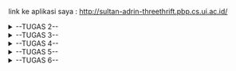 link ke aplikasi saya : http://sultan-adrin-threethrift.pbp.cs.ui.ac.id/

<details>
<summary>--TUGAS 2--</summary>

*bagaimana cara saya mengimplementasikan checklist*

    - Membuat sebuah proyek Django baru
      -> Pertama-tama saya membuat direktori bernama threethrift lalu membuat virtual environment di dalamnya. Setelah itu saya menyiapkan dependencies di dalam berkasi requirements.txt di direktori yang sama lalu menginstalnya di terminal. Lalu terakhir saya membuat proyek Django bernama three_thrift m=di terminal.

    - Membuat aplikasi dengan nama main
      -> Pertama-tama saya mengaktifkan virtual environment terlebih dahulu. Setelah itu saya menjalankan python manage.py startapp main untuk membuat aplikasi bernama main.

    - Melakukan routing pada proyek agar dapat menjalankan aplikasi main
      -> Pada file settings.py di dalam folder three_thrift, tambahkan 'main' ke dalam INSTALLED_APPS.

    - Membuat model pada aplikasi main dengan nama Product dan memiliki aitribut name, price, dan description
      -> Pada file models.py pada direktori main, saya membuat class yang bernama Product yang mengambil model.Models dan di dalamnya terdapat atribut name(Charfield), price(Integerfield), description(Textfield). Lalu saya melakukan migration setelah menambah hal-hal tersebut.

    - Membuat sebuah fungsi pada views.py untuk dikembalikan ke dalam sebuah template HTML yang menampilkan nama aplikasi serta nama dan kelas.
      -> Saya melakukan import render terlebih dahulu. Pada fungsi show_main dengan parameter request, saya membuat suatu dictionary yang berisi nama app, nama, dan juga kelas. Setelah itu saya melakukan return render(request, "main.html", context).

    - Membuat sebuah routing pada urls.py aplikasi main untuk memetakan fungsi yang telah dibuat pada views.py
      -> Saya membuat file urls.py di dalam direktori main, saya melakukan import path dan juga show_main. Lalu saya memberi app_name dengan nilai 'main'. Lalu saya membuat urlpattern yang berisi path('', show_main, name='show_main').

    - Melakukan deployment ke PWS terhadap aplikasi yang sudah dibuat
      -> Saya membuat proyek baru melalui akun saya pada https://pbp.cs.ui.ac.id/ yang bernama threethrift. Lalu pada file settings.py yang berada di direktori three_thrift saya menambahkan url deployment pws ke ALLOWED_HOSTS. Setelah itu pada terminal saya menambahkan url pws lalu melakukan git push pws master.

*bagan request client ke web aplikasi berbasis Django*


![image](https://drive.google.com/uc?export=view&id=1y_lcjwvPQrYxBirCz6I5LQjLT8BBP55A)

*fungsi git dalam pengembangan perangkat lunak*

  1. Melakukan version control, dengan riwayat commit yang telah dilakukan kita dapat melihat tiap perubahan yang terjadi, kapan perubahan terjadi, apa yang berubah, dan siapa yang melakukan perubahan.

  2. Penyimpanan yang terdistribusi, dengan tiap pengembang memiliki salinan penuh terhadap repository yang ada di git sangat mempermudah pekerjaan pengembang dengan bekerja secara offline dan dimana saja.

  3. Kerja kolaboratif, dengan git pengembang dapat bekerja sama dengan pengembang lain untuk membangun program bersama-sama yang hasilnya dapat disatukan di repository yang sama.

*mengapa framework Django dijadikan permulaan pembelajaran pengembangan perangkat lunak?*

  Django adalah framework yang cocok untuk membangun situs web Python, terutama jika membutuhkan kecepatan dan fleksibilitas. Beberapa alasan mengapa memilih Django antara lain

Fitur Lengkap (Batteries-included)
  -> Django sudah menyediakan semua komponen yang dibutuhkan seperti ORM, autentikasi, templating, dan routing, sehingga memudahkan pengembangan web cepat dan efisien.

Keamanan Terjamin
  -> Django secara otomatis melindungi dari ancaman keamanan umum seperti SQL injection dan cross-site scripting, serta sering diperbarui untuk menjaga keamanan.

Skalabilitas
  -> Django mendukung pengembangan web yang dapat berkembang sesuai kebutuhan, dengan lingkungan pengembangan yang fleksibel dan mudah disesuaikan.

  Selain itu, Django memiliki komunitas besar dan dokumentasi lengkap untuk memudahkan pengembang.


*Mengapa model pada Django disebut ORM*
  -> Model  Django disebut ORM (Object-Relational Mapping) karena memetakan objek Python ke tabel database.
 Dengan menggunakan ORM, developer dapat melakukan manipulasi data database sebagai objek Python tanpa harus menggunakan SQL sebagai bahasa yang digunakan untuk mengakses database.
</details>

<details>
<summary>--TUGAS 3--</summary>

  *Mengapa kita memerlukan data delivery dalam pengimplementasian sebuah platform?*
  -> Data delivery memberikan kemudahan dalam aksesibilitas data. Data delivery juga data delivery memberikan real-time processing yang dapat disajikan secara real time. Selain itu proses data delivery yang memiliki struktur yang baik dapat melindungi data.

  *Mana yang lebih baik antara XML dan JSON? Mengapa JSON lebih populer dibandingkan XML?*
  -> Menurut saya, XML lebih baik ketimbang JSON karena XML karena bisa menspesifikasi data-data dengan tag dan struktur meskipun lebih kompleks dan juga fitur commenting yang mendukung presentasi data hierarkis dan juga kompleks
  -> JSON lebih populer dikarenakan JSON lebih mudah digunakan dan dibaca ketimbang XML dan juga JSON berbasis bahasa javascript.

  *Jelaskan fungsi dari method is_valid() pada form Django dan mengapa kita membutuhkan method tersebut?*
  -> Method is_valid() melakukan validasi data apakah data pada form memenuhi semua kriteria validasi yang sudah ditentukan dan juga menangani error ketika data tidak valid.

  *Mengapa kita membutuhkan csrf_token saat membuat form di Django? Apa yang dapat terjadi jika kita tidak menambahkan csrf_token pada form Django? Bagaimana hal tersebut dapat dimanfaatkan oleh penyerang?*
  -> Kita membutuhkan csrf_token untuk perlindungan terhadap unwanted request pada aplikasi web yang berarti request hanya bisa dilakukan oleh sumber yang sah, valid, dan aman. Jika kita tidak menambahkan csrf_token aplikasi menjadi rentan terhadap serangan CSRF yang memungkinkan penyerang mengirimkan request-request berbahaya ke aplikasi web seperti pengaksesan data pengguna. Hal tersebut dapat dimanfaatkan oleh penyerang dengan mengirimkan request permintaan data pribadi seperti rekening,identitas,dll. Karena tidak ada csrf_token, web app tidak dapat membedakan permintaan yang sah dan yang tidak sehingga web app akan mengirimkan data tersebut ke penyerang.

  *Implementasi Checklist*

  - Membuat input form
  -> Saya membuat file baru yaitu forms.py pada direktori main yang berisi entry untuk product yang berisi field dari model untuk form. Lalu saya mengimport ProductForm dari forms.py ke views.py agar dapat ditampilkan pada laman web. Setelah itu saya membuat function baru yaitu create_new_product(request) yang berfungsi untuk menyimpan data dari form tersebut. Lalu saya melakukan penambahan sedikit pada show_main di views.py agar objek product yang telah dibuat dan disimpan pada ProductForm dapat diakses. Setelah itu saya menambahkan path url ke url pattern dalam file urls.py pada main. Terakhir, saya membuat file baru di direktori templates di dalam main untuk menampilkan field forms yang telah dibuat sebelumnya.

  - Penambahan 4 Fungsi views
  -> Pertama-tama saya mengimport HttpResponse dan juga Serializers pada views.py lalu saya membuat 4 fungsi yaitu show_xml, show_json,show_xml_by_id,show_json_by_id yang masing-masing di dalamnya terdapat satu variabel untuk mengakses seluruh object yang telah di-entry.
  Lalu setelah itu function akan mengembalikan response kepada user menjadi format XML ataupun JSON

  - Routing URL masing-masing views
  -> pada file urls.py pada direktori main saya menambahkan path url untuk masing-masing function ke dalam url pattern sesuai url yang berlaku.

  *Foto Postman JSON*

  ![image](https://drive.google.com/uc?export=view&id=14KJB0o0a9tvR-_TGTvbcg1Fk6d-DIphF)

  *Foto Postman XML*

  ![image](https://drive.google.com/uc?export=view&id=1EkyjboOkSwAl2owGCsFuz9YeRaVooy4D)

  *Foto Postman JSON with ID*

  ![image](https://drive.google.com/uc?export=view&id=1b2Bh-eq2wJj93mcHBdxzH2qQHdbywF7b)

  *Foto Postman XML with ID*

  ![image](https://drive.google.com/uc?export=view&id=1aKVcYQYZxAXwqdOBaOw45LT4U0osAPbz)
</details>



<details>
<summary>--TUGAS 4--</summary>
  

  *Perbedaan antara HttpResponseRedirect dan redirect
  -> HttpResponseRedirect hanya bisa menerima url sebagai argumen pertamanya yang digunakan untuk mengarahkan user ke url tertentu sedangkan redirect bisa menerima model, view, ataupun url yang berarti redirect bisa mengarahkan pengguna tanpa perlu mengonversi sebagai url

  *Cara penghubungan model Product dengan User*
  -> Pertama-tama kita harus mengimpor model User terlebih dahulu di models.py. Lalu berikutnya pada class Product kita mendefinisikan user = models.ForeignKey(User, on_delete=models.CASCADE) untuk mengindikasikan bahwa produk dimiliki oleh pengguna. Setelah itu kita mendefinisikan  id = models.UUIDField(primary_key=True, default=uuid.uuid4, editable=False) untuk memberikan identifikasi yang unik untuk setiap produknya agar bisa dikenali kepemilikan product tersebut. Lalu setelah itu lakukan migration setelah melakukan perubahan tersebut pada models.py

  Penghubungan model Product dengan model User di Django dilakukan dengan mendefinisikan field user dalam class Product sebagai models.ForeignKey(User, on_delete=models.CASCADE). Ini menciptakan relasi satu-ke-banyak, di mana satu user dapat memiliki banyak produk. Dengan menggunakan on_delete=models.CASCADE, jika user dihapus, semua produk yang dimilikinya juga akan dihapus. Selain itu, setiap produk diberikan ID unik menggunakan models.UUIDField yang memungkinkan pengidentifikasian produk secara individual di dalam database.

  Setelah mendefinisikan model, langkah selanjutnya adalah melakukan migrasi untuk menerapkan perubahan ke database. Proses ini dilakukan dengan menjalankan perintah makemigrations dan migrate. Dengan cara ini, ketika user membuat produk baru, field user akan diisi dengan ID user yang aktif. Hal ini memudahkan dalam mengelola dan menampilkan informasi produk beserta pemiliknya, sehingga memberikan struktur data yang terorganisir dalam aplikasi Django.

  *Perbedaan authentication dan authorization apakah yang dilakukan saat pengguna login? Jelaskan bagaimana Django mengimplementasikan kedua konsep tersebut.*
  -> Authentication adalah suatu proses yang berfungsi untuk memverifikasi identitas pengguna sedangkan authorization adalah proses untuk menentukan hak akses apa saja yang dimiliki oleh pengguna setelah melakukan authentication. Saat proses login, pengguna memasukkan kredensial yang umumnya berupa username dan juga password. Setelah itu sistem melakukan authentication untuk memverifikasi kredensial yang telah diinput tersebut. Jika berhasil, pengguna dapat mengakses aplikasi tetapi authorization akan dilakukan terlebih dahulu untuk menentukan hak akses pengguna. Django menyediakan sistem bawaan untuk authentication dan juga authorization yaitu authenticate, login dan juga logout. Lalu berikutnya kita bisa menambahkan decorator seperti @login_required dan juga @permission_required pada function function pada views.py (umumnya pada show_main)

  *Bagaimana Django mengingat pengguna yang telah login? Jelaskan kegunaan lain dari cookies dan apakah semua cookies aman digunakan?*
  -> Saat user login, Django membuat session baru yang menyimpan informasi user seperti ID dari user dan session tersebut akan disimpan di server dan diidentikasi oleh sebuah session ID. Setelah itu Django mengirimkan session cookie ke browser dari user. Setiap kali user mengunjungi laman web, cookie tersebut akan dikirimkan kembali ke server yang memungkinkan Django untuk mengidentifikasi kembali User. Beberapa kegunaan lain dari cookies diantaranya untuk menyimpan preferensi user pada laman web seperti bahasa dan juga tema. Selain itu cookies juga bisa melacak aktivitas user di situs web dan juga menyimpan token autentikasi agar user tetap login meskipun browser telah ditutup. Lalu apakah semua cookies aman digunakan? jawabannya belum tentu. Cookies dapat rentan terhadap serangan seperti Cross-Site Scripting (XSS) dan Cross-Site Request Forgery (CSRF) jika tidak dikelola dengan baik. Cookie juga dapat melakukan tracking yang mengganggu privasi pengguna oleh karena itu terkadang saat mengunjungi laman web kita diberikan pilihan apakah ingin accept cookies, reject, ataupun manage secara manual.


*Implementasi Checklist*

- Implementasi fungsi registrasi,login dan logout
-> Pertama-tama saya mengaktifkan virtual environment terlebih dahulu, lalu setelah itu pada views.py saya mengimport UserCreationForm dan juga messages yang telah disediakan oleh Django untuk membuat formulir register. Lalu setelah itu saya menambahkan function register dengan parameter request pada views.py dengan UserCreationForm sebagai formnya lalu menambahkan conditional untuk validasi input dari user terhadap form register pada function tersebut dan juga membuat file baru yang bernama register.html pada direktori main/templates untuk template dari form register. Lalu terakhir saya mengimport function register di urls.py dan menambahkan path urlnya ke urlpatterns. Lalu untuk membuat function Login saya mengimport authenticate, AuthenticationForm dan login pada views.py yang telah disediakan oleh Django. Setelah itu saya menambahkan function login_user dengan parameter request. Lalu membuat template baru bernama login.html pada direktori main/templates dan melakukan import function pada urls.py dan menambahkan path urlnya ke dalam urlpatterns. Lalu yang terakhir saya kembali mengimport function logout bawaan Django pada views.py dan menambahkan function logout_user dengan parameter request yang berisi memanggil function logout untuk menghapus session dari pengguna dan mengarahkannya kembali ke laman login. Lalu pada template main.html saya menambahkan button untuk melakukan logout dan kembali melakukan import pada urls.py dan menambahkan path urlnya ke urlpatterns.

- Membuat dua akun pengguna dengan masing-masing tiga dummy data menggunakan model yang telah dibuat pada aplikasi sebelumnya untuk setiap akun di lokal.
-> Saya melakukan register akun sebanyak dua kali dan melakukan login satu persatu ke dalam tiap akun. Setelah itu saya melakukan input new product sebanyak tiga kali untuk setiap user dengan atribut product yang berbeda-beda.

-Menghubungkan model Product dengan User
-> Pertama-tama saya mengimpor model User terlebih dahulu di models.py. Lalu berikutnya pada class Product saya mendefinisikan user = models.ForeignKey(User, on_delete=models.CASCADE) untuk mengindikasikan bahwa produk dimiliki oleh pengguna. Setelah itu kita mendefinisikan  id = models.UUIDField(primary_key=True, default=uuid.uuid4, editable=False) untuk memberikan identifikasi yang unik untuk setiap produknya agar bisa dikenali kepemilikan product tersebut. Lalu setelah itu lakukan migration setelah melakukan perubahan tersebut pada models.py


- Menampilkan detail informasi pengguna yang sedang logged in seperti username dan menerapkan cookies seperti last login pada halaman utama aplikasi.
-> Pada views.py saya mengimport beberapa function yaitu HttpResponseRedirect untuk directing user ke halaman-halaman pada web, lalu reverse untuk membalikkan proses pencarian URL berdasarkan nama view yang telah didefinisikan dalam urls.py dan juga datetime untuk waktu dan tanggal. Lalu pada function login_user pada views.py saya menambahkan fungsionalitas cookie bernama last_login untuk melihat kapan terakhir kali pengguna melakukan login.
Lalu pada function show_main saya menambahkan 'last_login': request.COOKIES['last_login'] ke dalam context untuk menambahkan informasi cookie last_login pada response yang akan ditampilkan pada halaman web. Lalu pada function logout_user saya menambahkan 
response = HttpResponseRedirect(reverse('main:login'))
    response.delete_cookie('last_login')
    return response

kode diatas berfungsi untuk menghapus cookie last_login saat user melakukan logout. Lalu pada template main.html saya menambahkan header baru pada bagian bawah untuk menampilkan data last login.
</details>

<details>
<summary>--TUGAS 5--</summary>

* Jika terdapat beberapa CSS selector untuk suatu elemen HTML, jelaskan urutan prioritas pengambilan CSS selector tersebut*
-> Berdasarkan prioritas:
1. Inline Styles
  -> Gaya yang diterapkan secara langsung pada elemen HTML menggunakan atribut style. Contoh: `<div style="color: red;">`

2. ID Selectors
  -> Selektor ini menggunakan tanda pagar '#' untuk menargetkan elemen berdasarkan ID-nya. Contoh: `#myID { color: blue;}`

3. Class Selectors
  -> Selektor ini menggunakan titik '.' untuk menargetkan elemen berdasarkan class-nya. Contoh: `.myclass { color: green;}`

4. Element Selectors
  -> Selektor ini menargetkan elemen HTML tertentu, seperti div, p atau h1. Contoh: `p { color: black;}`

*Mengapa responsive design menjadi konsep yang penting dalam pengembangan aplikasi web? Berikan contoh aplikasi yang sudah dan belum menerapkan responsive design!*
-> Tujuan utama dari responsive design adalah untuk menghindari resizing, scrolling, zooming ataupun panning yang tidak diperlukan pada situs yang belum dioptimalkan untuk cross-platform.

Responsive design memungkinkan konten web mengalir dengan bebas di semua resolusi dan ukuran layar, serta tampil menarik di semua perangkat. Selain itu responsive design menghilangkan keharusan untuk maintaining versi yang berbeda untuk tiap situs web untuk tiap platformnya.

Contoh aplikasi yang sudah menerapkan responsive design:
1. VS Code
2. Spotify
3. Instagram

*Jelaskan perbedaan antara margin, border, dan padding, serta cara untuk mengimplementasikan ketiga hal tersebut!*
-> 
Margin: batasan untuk mengatur area di luar elemen. Misal kita memiliki dua buah pasangan border dan padding. Margin mengatur jarak antara kedua pasangan tersebut agar tidak terlalu dekat atau tidak terlalu jauh.

Border: batasan yang mengelilingi area konten dan padding yang berada di antara padding dan margin yang bisa diatur ketebalan gaya dan juga warnanya

Padding: ruang yang berada di sekitar konten dan bersifat transparan dan juga berupa ruang antara konten dan border.

*Jelaskan konsep flex box dan grid layout beserta kegunaannya!*
-> Flex box adalah wadah yang berisi elemen-elemen berupa flex items yang dapat diatur secara fleksibel dan efisien. Konsep utama dari Flex box adalah Flex Container sebagai wadahnya yang di dalamnya terdapat Flex Items yaitu elemen-elemen yang bisa diatur dalam baris atau kolom (1 dimensi).
Kegunaan: - Memberikan fleksibilitas dan responsivitas dalam mengatur elemen pada Flex Container.
          - Menyediakan kontrol yang unggul terhadap ruang antar elemennya.
          - Dapat mengatur elemen secara otomatis tanpa perlu mengatur posisi secara manual.

Grid Layout adalah suatu modul yang membagi halaman dari web menjadi beberapa area utama untuk elemen-elemen ditempatkan di area-area tersebut dalam baris dan kolom (2 dimensi)
Kegunaan: - Memberikan kedisiplinan dalam penyusunan elemen
          - Memberikan web yang responsif karena penyesuaian untuk berbahai ukuran layar
          - Konten pada web dapat dibagi menjadi beberapa bagian.

*Implementasi Checklist*

- Implementasi fungsi untuk menghapus dan mengedit product
  -> 
    *Fungsi hapus*
    pada views.py, saya membuat function baru bernama delete_product yang menerima parameter request dan id
    yang akan mengambil product berdasarkan id dan menghapusnya. Lalu setelah itu pada urls.py saya mengimport fungsi tersebut dan menambahkannya ke urlpatterns

    *Fungsi edit*
    pada views.py, saya membuat function baru bernama edit_product yang menerima parameter request dan id
    yang akan mengambil product berdasarkan id dan mengeditnya menggunakan form product entry. Setelah itu isi dari form di validasi dan perubahan akan di save jika memenuhi.Lalu setelah itu pada urls.py saya mengimport fungsi tersebut dan menambahkannya ke urlpatterns


- Kustomisasi desain pada template HTML yang telah dibuat pada tugas-tugas sebelumnya menggunakan CSS atau CSS framework (seperti Bootstrap, Tailwind, Bulma)

  saya menggunakan tailwind untuk kustomisasi website

  *Kustomisasi halaman login,register, dan tambah product*

    |Halaman Login|
    -> pada berkas login.html di templates pada directory main, Halaman ini dimulai dengan mewarisi dari base.html dan mengatur judul halaman menjadi "Login". Struktur utama menggunakan div yang diatur dengan flexbox untuk memusatkan form secara vertikal dan horizontal, dengan latar belakang biru tua (bg-sky-900). Form ini menggunakan metode POST untuk mengirim data, dan mencakup dua input field untuk username dan password, masing-masing dengan label yang disembunyikan untuk aksesibilitas. Tombol "Sign in" dirancang untuk mengirimkan form, dengan efek hover yang jelas.

    Pesan umpan balik ditampilkan di bawah form menggunakan logika conditional, yang memeriksa apakah ada pesan yang harus ditampilkan. Pesan sukses dan kesalahan memiliki styling yang berbeda untuk memudahkan pengguna mengenali status login mereka. Selain itu, terdapat tautan untuk pendaftaran bagi pengguna baru, memudahkan mereka untuk membuat akun.

    |Halaman Register|
    -> Di dalamnya, terdapat div yang mengatur tampilan halaman dengan kelas min-h-screen flex items-center justify-center bg-gray-100, yang memastikan bahwa konten halaman terpusat baik secara horizontal maupun vertikal dengan latar belakang abu-abu muda. Judul halaman "Create your account" ditampilkan dengan ukuran font besar dan tebal menggunakan kelas text-3xl font-extrabold text-black, memberikan visibilitas yang baik kepada pengguna. Formulir pendaftaran diatur dengan margin dan padding yang responsif, serta menggunakan kelas space-y-6 untuk memberikan jarak antara elemen-elemen di dalam formulir.

    Formulir tersebut mencakup loop untuk merender setiap field dari form yang telah didefinisikan, di mana setiap field dilengkapi dengan label dan validasi kesalahan. Kelas Tailwind CSS seperti rounded-md dan shadow-sm diterapkan untuk memberikan tampilan yang bersih dan modern. Jika ada kesalahan pada input, ikon kesalahan ditampilkan dengan menggunakan SVG dan pesan kesalahan ditampilkan di bawah field terkait dengan warna merah (text-red-600). Tombol "Register" dirancang dengan styling yang responsif dan interaktif, dengan efek hover yang meningkatkan warna latar belakang. Selain itu, ada tautan untuk navigasi ke halaman login, yang menggunakan kelas text-indigo-400 dan efek hover untuk memberikan umpan balik visual saat pengguna mengarahkan kursor ke tautan tersebut.

    |Halaman Tambah Product|
    -> Struktur utama halaman diatur dengan div yang memiliki kelas flex flex-col min-h-screen bg-gray-100, yang memastikan tampilan responsif dengan tinggi minimum yang sesuai layar dan latar belakang abu-abu muda. Di dalam kontainer, judul "Add New Product" ditampilkan di tengah dengan kelas text-3xl font-bold text-center mb-8 text-black, memberikan penekanan visual yang jelas. Formulir penambahan produk menggunakan kelas bg-white shadow-md rounded-lg p-6, yang memberikan latar belakang putih bersih dengan bayangan halus dan sudut yang dibulatkan, menciptakan tampilan yang modern dan rapi.

    Setiap field dalam formulir dirender menggunakan loop, di mana label ditampilkan dengan kelas mb-2 font-semibold text-gray-700 untuk memberikan kontras yang baik. Ketika ada teks bantuan atau kesalahan, informasi tersebut ditampilkan di bawah field dengan styling yang sesuai: teks bantuan menggunakan kelas mt-1 text-sm text-gray-500 dan pesan kesalahan menggunakan kelas mt-1 text-sm text-red-600. Tombol "Add Product" di bagian bawah form memiliki desain responsif, dengan kelas bg-indigo-600 text-white font-semibold px-6 py-3 rounded-lg hover:bg-indigo-700 transition duration-300 ease-in-out w-full,


  *Kustomisasi halaman daftar product menjadi lebih menarik dan responsive.*
  -> Struktur halaman dimulai dengan mewarisi dari base.html dan memuat navbar untuk navigasi. Konten utama diatur dalam div dengan kelas overflow-x-hidden px-4 md:px-8 pb-8 pt-24 min-h-screen bg-white flex flex-col, yang memberikan tampilan bersih dengan padding yang sesuai dan memastikan bahwa halaman memenuhi tinggi layar minimum. Informasi pengguna seperti NPM, Nama, dan Kelas ditampilkan dalam grid responsif menggunakan kelas grid grid-cols-1 z-30 md:grid-cols-3 gap-8, sehingga informasi ini teratur dengan baik. Juga terdapat area untuk menampilkan waktu login terakhir dengan styling yang konsisten, menggunakan latar belakang indigo dan teks putih untuk memastikan keterbacaan.

  Kondisi ketika tidak ada produk yang terdaftar ditangani dengan baik menggunakan struktur kondisional {% if not product_entry %}. Jika tidak ada produk, halaman akan menampilkan pesan dengan gambar sedih, menggunakan styling untuk memusatkan konten dan memberikan penjelasan bahwa belum ada produk yang ditambahkan. Pesan ini menggunakan kelas text-center text-gray-600 untuk memastikan keterbacaan. Sebaliknya, jika ada produk yang terdaftar, mereka akan ditampilkan dalam kolom dengan kelas columns-1 sm:columns-2 lg:columns-3 gap-6 space-y-6 w-full, yang memungkinkan produk ditampilkan dalam format kolom responsif. Setiap produk dirender menggunakan template card_product.html, memberikan konsistensi desain saat menampilkan informasi produk.

*Button untuk mengedit dan dan menghapus product*
-> Struktur utama produk dibungkus dalam div dengan kelas relative dan bg-indigo-100, yang memberikan latar belakang berwarna biru muda, dilengkapi dengan bayangan (shadow-md) dan sudut yang dibulatkan (rounded-lg). Judul produk dan informasi waktu ditampilkan dalam bagian atas kartu, dengan latar belakang gelap (bg-indigo-900) dan teks putih untuk memastikan keterbacaan yang baik. Selain itu, terdapat elemen visual seperti garis-garis kecil yang dibuat dengan div absolute, menambah dimensi dan menarik perhatian pada kartu produk.

Terdapat dua tombol untuk mengedit dan menghapus produk, masing-masing dirancang dengan warna yang mencolok untuk memberikan umpan balik visual yang jelas kepada pengguna. Tombol edit menggunakan warna hijau (bg-emerald-400) dengan ikon pensil, sementara tombol hapus menggunakan warna merah (bg-red-500) dengan ikon tempat sampah. Kedua tombol ini memiliki efek hover yang meningkatkan warna latar belakang dan animate bounce ketika kursor diarahkan.

*Navbar responsive*
->Struktur navbar ditetapkan dengan kelas bg-indigo-950 shadow-lg fixed top-0 left-0 z-40 w-screen, yang memberikan latar belakang biru tua, efek bayangan, dan memastikan bahwa navbar selalu berada di bagian atas halaman. Di dalam navbar, terdapat div dengan kelas max-w-7xl mx-auto px-4 sm:px-6 lg:px-8, yang mengatur lebar maksimum navbar dan memastikan konten berada di tengah layar, dengan padding horizontal yang responsif. Penggunaan kelas flex pada div yang berisi item navbar memungkinkan elemen-elemennya untuk disusun secara horizontal dan memusatkan konten, menjadikan tampilan navbar lebih terorganisir.

Untuk implementasi responsivitas, terdapat dua bagian penting: elemen yang ditampilkan berdasarkan ukuran layar dan tombol menu mobile. Pada tampilan desktop (md:flex), menu dengan tautan untuk login dan logout ditampilkan dengan jelas, sedangkan pada tampilan mobile (md:hidden), hanya ditampilkan tombol menu dengan ikon tiga stak. Kelas mobile-menu juga tersembunyi secara default dan ditampilkan hanya ketika tombol ditekan.

</details>

<details>
<summary>--TUGAS 6--</summary>
*Jelaskan manfaat dari penggunaan JavaScript dalam pengembangan aplikasi web!*
->

  1.Interaktivitas pada Sisi Klien 
  -> JavaScript memungkinkan halaman web menjadi interaktif dan responsif tanpa sering menghubungi server, sehingga meningkatkan pengalaman pengguna.

  2.Kompatibilitas dengan Berbagai Browser
  -> JavaScript kompatibel dengan semua browser utama, memastikan pengalaman pengguna yang konsisten di berbagai perangkat.

  3.Ekosistem yang Beragam
  -> Tersedia banyak framework dan pustaka seperti React dan Angular yang mempermudah pengembangan aplikasi web.

  4.Performa 
  -> Eksekusi JavaScript di sisi klien mengurangi beban server dan mempercepat kinerja aplikasi web.

  5.Dukungan Komunitas 
  -> Komunitas JavaScript sangat besar dan aktif, menyediakan banyak sumber daya, solusi, dan dukungan bagi pengembang.

  6.Adaptabilitas untuk Front-End dan Back-End: 
  -> JavaScript dapat digunakan untuk pengembangan baik di sisi depan (front-end) maupun belakang (back-end), misalnya dengan Node.js.

  7.Desain Web Responsif 
  -> JavaScript memungkinkan pembuatan desain web yang dapat menyesuaikan diri dengan berbagai ukuran layar, sehingga cocok untuk perangkat apa pun.

*Jelaskan fungsi dari penggunaan await ketika kita menggunakan fetch()! Apa yang akan terjadi jika kita tidak menggunakan await?*
->
  Penggunaan `await` dalam JavaScript saat menggunakan `fetch()` berfungsi untuk menunda eksekusi kode hingga proses pengambilan data dari server selesai. Dengan menggunakan `await`, kita memastikan bahwa program menunggu hasil dari `fetch()` sebelum melanjutkan ke baris kode berikutnya. Ini memungkinkan kita untuk langsung bekerja dengan data yang diterima tanpa perlu menggunakan callback atau chaining `.then()`, sehingga kode menjadi lebih sederhana dan mudah dipahami.

  Jika `await` tidak digunakan, `fetch()` akan segera mengembalikan sebuah `Promise` dan kode berikutnya akan dieksekusi tanpa menunggu hasilnya. Akibatnya, kita tidak dapat langsung mengakses data dari respons karena program belum menyelesaikan proses pengambilan data dari server. Tanpa `await`, kita harus menggunakan metode seperti `.then()` untuk menangani respons setelah `Promise` selesai, yang bisa membuat kode menjadi lebih rumit dan kurang intuitif.


*Mengapa kita perlu menggunakan decorator csrf_exempt pada view yang akan digunakan untuk AJAX POST?*
->
  Decorator `csrf_exempt` digunakan pada view yang menerima AJAX POST untuk menonaktifkan pengecekan token CSRF oleh Django. Ini diperlukan karena secara default, Django memerlukan token CSRF pada setiap permintaan POST untuk mencegah serangan CSRF. AJAX POST, terutama yang dibuat dengan JavaScript murni atau dari sumber eksternal, mungkin tidak mengirimkan token ini dengan benar. Dengan menggunakan `csrf_exempt`, kita memastikan bahwa permintaan AJAX dapat diproses tanpa gagal, tetapi harus digunakan dengan hati-hati untuk menghindari risiko keamanan.

*Pada tutorial PBP minggu ini,embersihan data input pengguna dilakukan di belakang (backend) juga. Mengapa hal tersebut tidak dilakukan di frontend saja?*
->
  Pembersihan data input pengguna tetap harus dilakukan di backend karena keamanan dan keandalannya tidak bisa dijamin jika hanya dilakukan di frontend. Validasi dan sanitasi di frontend bisa dilewati atau dimodifikasi oleh pengguna yang berbahaya menggunakan alat seperti browser developer tools atau skrip khusus. Dengan melakukan pembersihan data di backend, kita memastikan bahwa data yang diterima aplikasi benar-benar aman dan valid, terlepas dari bagaimana data tersebut dikirim, sehingga mengurangi risiko serangan seperti SQL Injection, XSS, dan bentuk-bentuk manipulasi data lainnya.


*Implementasi Checklist*
->
  -AJAX GET
    Pertama-tama saya menghapus kode `product_entry = Product.objects.filter(user=request.user)` dan `product_entry = product_entry` pada show_main di views.py. Setelah itu pada main.html saya menghapus block conditional yang menampilkan isi dari product_entry dan menggantinya dengan '`<div id="product_entry_cards"></div>`

    Lalu saya menambahkan block <script> yang berisi sebuah async function yang melakukan fetch API ke data json dengan kode return fetch("{% url 'main:show_json' %}").then((res) => res.json()) lalu di parse menjadi objek JavaScript. Lalu saya juga membuat suatu asyncfunction yang berguna untuk mengecek apakah product_entry memiliki isi atau tidak jika ada maka akan menampilkan card-card yang berisi product-product tersebut menggunakan `document.getElementById("product_entry_cards").className = classNameString;
    document.getElementById("product_entry_cards").innerHTML = htmlString` sesuai dengan id yang sudah saya buat sebelumnya.

  -AJAX POST
    Pertama-tama saya membuat tombol pada halaman utama yang memicu modal untuk menambahkan product baru. Tombol ini didefinisikan sebagai berikut:
    `<button data-modal-target="crudModal" data-modal-toggle="crudModal" class="btn bg-indigo-700 hover:bg-indigo-600 text-white font-bold py-2 px-4 rounded-lg transition duration-300 ease-in-out transform hover:-translate-y-1 hover:scale-105" onclick="showModal();">`
      `Add New Product by AJAX`
    `</button>`

    Ketika tombol ditekan, fungsi showModal() dipanggil untuk menampilkan modal. Fungsi ini mengubah kelas elemen modal sehingga modal menjadi terlihat. Modal berisi form yang dirancang untuk menerima input product dari pengguna. Setelah pengguna mengisi form, tombol submit digunakan untuk mengirimkan data tersebut.

    Tahapan kedua adalah pembuatan view baru di backend untuk menangani data dari form yang dikirim menggunakan AJAX. View ini terhubung dengan URL yang didefinisikan sebagai /create-ajax/ yaitu function pada views.py sebagai berikut:

    @csrf_exempt
    @require_POST
    def add_product_entry_ajax(request):
    
      name = strip_tags(request.POST.get("name"))
      price = request.POST.get("price")
      description = strip_tags(request.POST.get("description"))
      user = request.user

      new_product = Product(
          name=name, price=price,
          description=description,
          user=user
      )
      new_product.save()

      return HttpResponse(b"CREATED", status=201)
    
    Permintaan AJAX dilakukan menggunakan fungsi fetch() sebagai berikut:   

        fetch("{% url 'main:add_product_entry_ajax' %}", {
      method: "POST",
      body: new FormData(document.querySelector('#ProductForm')),
    })
    .then(response => refreshProductEntries())

    Fungsi ini mengirim data dari form ke view backend secara asinkronus tanpa me-refresh halaman. Jika pengiriman data berhasil, fungsi refreshProductEntries() akan dipanggil untuk memperbarui daftar mood.

    Tahapan terakhir melibatkan pembaruan daftar mood secara asinkronus di halaman utama setelah data mood baru berhasil ditambahkan. Fungsi refreshProductEntries() digunakan untuk mengambil daftar mood terbaru dari server menggunakan AJAX dan memperbarui elemen DOM tanpa memuat ulang seluruh halaman. Ini dilakukan dengan mengosongkan elemen HTML yang menampung card product dan menambahkan card baru berdasarkan data yang diperoleh dari server.


</details>




